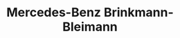 ---
title: "Mercedes-Benz Brinkmann-Bleimann"
url: /waren-mueritz/mercedes-benz-brinkmann-bleimann/
shop: Autohaus
---